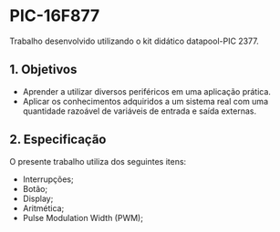 # PIC-16F877

Trabalho desenvolvido utilizando o kit didático datapool-PIC 2377.

## 1. Objetivos
* Aprender a utilizar diversos periféricos em uma aplicação prática.
* Aplicar os conhecimentos adquiridos a um sistema real com uma quantidade razoável de variáveis de entrada e saída externas.

## 2. Especificação
O presente trabalho utiliza dos seguintes itens:
* Interrupções;
* Botão;
* Display;
* Aritmética;
* Pulse Modulation Width (PWM);
